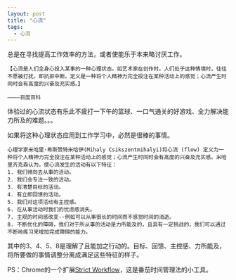 ```yaml
---
layout: post
title: "心流"
tags: 
  - 心流
---
```


总是在寻找提高工作效率的方法，或者使能乐于本来略讨厌工作。

    【心流是人们全身心投入某事的一种心理状态。如艺术家在创作时。人们处于这种情境时，往往不愿被打扰，即抗拒中断。定义是一种将个人精神力完全投注在某种活动上的感觉；心流产生时同时会有高度的兴奋及充实感。】

    ————百度百科


体验过的心流状态有乐此不疲打一下午的篮球、一口气通关的好游戏、全力解决能力所及的难题。。。

如果将这种心理状态应用到工作学习中，必然是很棒的事情。

    心理学家米哈里·希斯赞特米哈伊(Mihaly Csikszentmihalyi)将心流 (flow) 定义为一种将个人精神力完全投注在某种活动上的感觉；心流产生时同时会有高度的兴奋及充实感。米哈里齐克森认为，使心流发生的活动有以下特征：
    1. 我们倾向去从事的活动。
    2. 我们会专注一致的活动。
    3. 有清楚目标的活动。
    4. 有立即回馈的活动。
    5. 我们对这项活动有主控感。
    6. 在从事活动时我们的忧虑感消失。
    7. 主观的时间感改变--例如可以从事很长的时间而不感觉时间的消逝。
    8. 不断优化的障碍，我们对于所从事的活动是力所能及的，且具有一定挑战的，我们可以通过不断地练习来增加完成障碍的能力。

其中的3、4、5、8是理解了且能加之行动的。目标、回馈、主控感、力所能及，将所要做的事情调整分离成满足这些特征的样子。

PS：Chrome的一个扩展[Strict Workflow](https://chrome.google.com/webstore/detail/strict-workflow/cgmnfnmlficgeijcalkgnnkigkefkbhd)，这是番茄时间管理法的小工具。